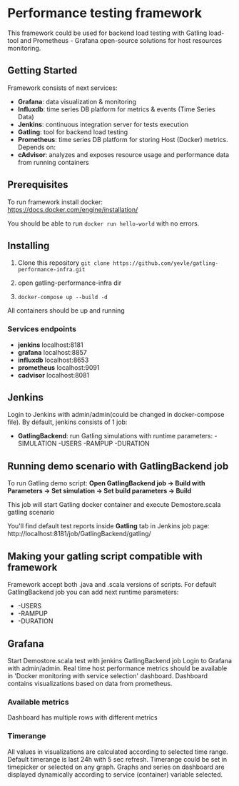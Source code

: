 <!--- 
Copyright © 2023 Yevhen Levchenko ylevchenko@solvd.com
-->

# Performance testing framework
This framework could be used for backend load testing with Gatling load-tool and Prometheus - Grafana open-source solutions for host resources monitoring.

## Getting Started

Framework consists of next services:
- **Grafana**: data visualization & monitoring
- **Influxdb**: time series DB platform for metrics & events (Time Series Data)
- **Jenkins**: continuous integration server for tests execution
- **Gatling**: tool for backend load testing
- **Prometheus**: time series DB platform for storing Host (Docker) metrics. Depends on:
- **cAdvisor**: analyzes and exposes resource usage and performance data from running containers

## Prerequisites

To run framework install docker: https://docs.docker.com/engine/installation/

You should be able to run ```docker run hello-world``` with no errors.

## Installing

1. Clone this repository
   ```git clone https://github.com/yevle/gatling-performance-infra.git```
2. open gatling-performance-infra dir

3. ```docker-compose up --build -d```

All containers should be up and running

### Services endpoints
- **jenkins** localhost:8181
- **grafana** localhost:8857
- **influxdb** localhost:8653
- **prometheus** localhost:9091
- **cadvisor** localhost:8081

## Jenkins

Login to Jenkins with admin/admin(could be changed in docker-compose file).
By default, jenkins consists of 1 job:
- **GatlingBackend**: run Gatling simulations with runtime parameters: -SIMULATION -USERS -RAMPUP -DURATION

## Running demo scenario with GatlingBackend job

To run Gatling demo script: **Open GatlingBackend job -> Build with Parameters -> Set simulation -> Set build parameters  -> Build**

This job will start Gatling docker container and execute Demostore.scala gatling scenario

You'll find default test reports inside **Gatling** tab in Jenkins job page: 
http://localhost:8181/job/GatlingBackend/gatling/ 

## Making your gatling script compatible with framework

Framework accept both .java and .scala versions of scripts. For default GatlingBackend job you can add next runtime parameters: 
- -USERS 
- -RAMPUP 
- -DURATION

## Grafana

Start Demostore.scala test with jenkins GatlingBackend job
Login to Grafana with admin/admin.
Real time host performance metrics should be available in 'Docker monitoring with service selection' dashboard. 
Dashboard contains visualizations based on data from prometheus.

### Available metrics
Dashboard has multiple rows with different metrics

### Timerange
All values in visualizations are calculated according to selected time range. Default timerange is last 24h with 5 sec refresh. Timerange could be set in timepicker or selected on any graph.
Graphs and series on dashboard are displayed dynamically according to service (container) variable selected.